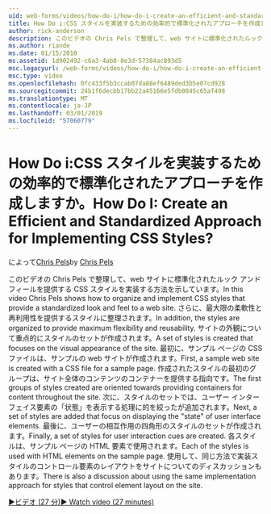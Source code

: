 ```yaml
---
uid: web-forms/videos/how-do-i/how-do-i-create-an-efficient-and-standardized-approach-for-implementing-css-styles
title: How Do i:CSS スタイルを実装するための効率的で標準化されたアプローチを作成しますか。 | Microsoft Docs
author: rick-anderson
description: このビデオの Chris Pels で整理して、web サイトに標準化されたルック アンド フィールを提供する CSS スタイルを実装する方法を示しています。 さらに、スタイルは、.
ms.author: riande
ms.date: 01/15/2010
ms.assetid: 1d902492-c6a3-4ab8-8e3d-57384ac893d5
msc.legacyurl: /web-forms/videos/how-do-i/how-do-i-create-an-efficient-and-standardized-approach-for-implementing-css-styles
msc.type: video
ms.openlocfilehash: 0fc433f5b3ccab07da88ef6489ded3b5e07cd928
ms.sourcegitcommit: 24b1f6decbb17bb22a45166e5fdb0845c65af498
ms.translationtype: MT
ms.contentlocale: ja-JP
ms.lasthandoff: 03/01/2019
ms.locfileid: "57060779"
---
```

<a name="how-do-i-create-an-efficient-and-standardized-approach-for-implementing-css-styles"></a><span data-ttu-id="48035-105">How Do i:CSS スタイルを実装するための効率的で標準化されたアプローチを作成しますか。</span><span class="sxs-lookup"><span data-stu-id="48035-105">How Do I: Create an Efficient and Standardized Approach for Implementing CSS Styles?</span></span>
====================
<span data-ttu-id="48035-106">によって[Chris Pels](https://twitter.com/chrispels)</span><span class="sxs-lookup"><span data-stu-id="48035-106">by [Chris Pels](https://twitter.com/chrispels)</span></span>

<span data-ttu-id="48035-107">このビデオの Chris Pels で整理して、web サイトに標準化されたルック アンド フィールを提供する CSS スタイルを実装する方法を示しています。</span><span class="sxs-lookup"><span data-stu-id="48035-107">In this video Chris Pels shows how to organize and implement CSS styles that provide a standardized look and feel to a web site.</span></span> <span data-ttu-id="48035-108">さらに、最大限の柔軟性と再利用性を提供するスタイルに整理されます。</span><span class="sxs-lookup"><span data-stu-id="48035-108">In addition, the styles are organized to provide maximum flexibility and reusability.</span></span> <span data-ttu-id="48035-109">サイトの外観について重点的にスタイルのセットが作成されます。</span><span class="sxs-lookup"><span data-stu-id="48035-109">A set of styles is created that focuses on the visual appearance of the site.</span></span> <span data-ttu-id="48035-110">最初に、サンプル ページの CSS ファイルは、サンプルの web サイトが作成されます。</span><span class="sxs-lookup"><span data-stu-id="48035-110">First, a sample web site is created with a CSS file for a sample page.</span></span> <span data-ttu-id="48035-111">作成されたスタイルの最初のグループは、サイト全体のコンテンツのコンテナーを提供する指向です。</span><span class="sxs-lookup"><span data-stu-id="48035-111">The first groups of styles created are oriented towards providing containers for content throughout the site.</span></span> <span data-ttu-id="48035-112">次に、スタイルのセットでは、ユーザー インターフェイス要素の「状態」を表示する処理に的を絞ったが追加されます。</span><span class="sxs-lookup"><span data-stu-id="48035-112">Next, a set of styles are added that focus on displaying the "state" of user interface elements.</span></span> <span data-ttu-id="48035-113">最後に、ユーザーの相互作用の四角形のスタイルのセットが作成されます。</span><span class="sxs-lookup"><span data-stu-id="48035-113">Finally, a set of styles for user interaction cues are created.</span></span> <span data-ttu-id="48035-114">各スタイルは、サンプル ページの HTML 要素で使用されます。</span><span class="sxs-lookup"><span data-stu-id="48035-114">Each of the styles is used with HTML elements on the sample page.</span></span> <span data-ttu-id="48035-115">使用して、同じ方法で実装スタイルのコントロール要素のレイアウトをサイトについてのディスカッションもあります。</span><span class="sxs-lookup"><span data-stu-id="48035-115">There is also a discussion about using the same implementation approach for styles that control element layout on the site.</span></span>

[<span data-ttu-id="48035-116">&#9654;ビデオ (27 分)</span><span class="sxs-lookup"><span data-stu-id="48035-116">&#9654; Watch video (27 minutes)</span></span>](https://channel9.msdn.com/Blogs/ASP-NET-Site-Videos/how-do-i-create-an-efficient-and-standardized-approach-for-implementing-css-styles)
